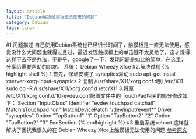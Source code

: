```yaml
---
layout: article
title: "Debian解决触摸板无法使用的问题"
category: Debian
tags: linux
---
```

#1.问题描述
   自己使用Debian系统也已经很长时间了，触摸板是一直无法使用，感觉没什么大问题也就得过且过，最近发现触摸板上的单击键不太灵敏了，这才觉得这样下去不是办法，于是乎，google了一下，发现问题是如此的简单，在这里，分享给需要帮助的朋友。
   	系统：	Debian Wheezy Xfce
#2.解决过程
	{% highlight shell %}
	1.首先，保证安装了 synaptics驱动
	sudo apt-get install xserver-xorg-input-synaptics
	2.复制 /usr/share/X11/xorg.conf.d到 /etc/X11
	sudo cp -R /usr/share/X11/xorg.conf.d /etc/X11
	3.将原 /etc/X11/xorg.conf.d/10-evdev.conf配置文件中的 TouchPad相关的部分修改如下：
	Section "InputClass"
		Identifier "evdev touchpad catchall"
		MatchIsTouchpad "on"
		MatchDevicePatch "/dev/input/event*"
		Driver "synaptics"
		Option "TapButton1" "1"
		Option "TapButton2" "2"
		Option "TapButton2" "3"
	EndSection
	{% endhighlight %}
#3.重启系统
   reboot
    这样就解决了困扰我很久的在 Debian Wheezy Xfce上触摸板无法使用的问题
    [参考原文](www.linuxdc.com/Linux/2013-07/87680.htm)
